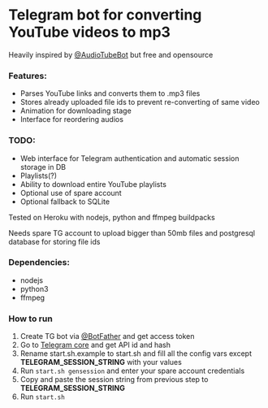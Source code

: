 # Telegram bot for converting YouTube videos to mp3

Heavily inspired by [@AudioTubeBot](t.me/AudioTubeBot) but free and opensource  

### Features:
* Parses YouTube links and converts them to .mp3 files
* Stores already uploaded file ids to prevent re-converting of same video
* Animation for downloading stage
* Interface for reordering audios

### TODO:
* Web interface for Telegram authentication and automatic session storage in DB
* Playlists(?)
* Ability to download entire YouTube playlists
* Optional use of spare account
* Optional fallback to SQLite

Tested on Heroku with nodejs, python and ffmpeg buildpacks

Needs spare TG account to upload bigger than 50mb files and postgresql database for storing file ids

### Dependencies:
* nodejs
* python3
* ffmpeg

### How to run
1. Create TG bot via [@BotFather](t.me/BotFather) and get access token
2. Go to [Telegram core](https://my.telegram.org) and get API id and hash
3. Rename start.sh.example to start.sh and fill all the config vars except **TELEGRAM_SESSION_STRING** with your values
4. Run `start.sh gensession` and enter your spare account credentials
5. Copy and paste the session string from  previous step to **TELEGRAM_SESSION_STRING**
6. Run `start.sh`
